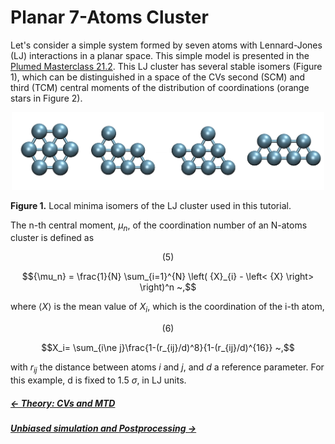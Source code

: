 
# Planar 7-Atoms Cluster

Let's consider a simple system formed by seven atoms with Lennard-Jones (LJ) 
interactions in a planar space. This simple model is presented in the 
[Plumed Masterclass 21.2](https://www.plumed.org/doc-v2.7/user-doc/html/masterclass-21-2.html#masterclass-21-2-ex-9).
This LJ cluster has several stable isomers (Figure 1), which can be 
distinguished in a space of the CVs second (SCM) and third (TCM) central 
moments of the distribution of coordinations (orange stars in Figure 2).

<div align="center">
  <img src="/files/cluster.png"  width="500">
</div>

**Figure 1.** Local minima isomers of the LJ cluster used in this tutorial.

The n-th central moment, $`\mu_n`$, of the coordination number of an N-atoms
cluster is defined as

```math
(5)
```
```math
{\mu_n} = \frac{1}{N} \sum_{i=1}^{N} \left( {X}_{i} - 
                \left< {X} \right> \right)^n ~,
```

where $`\left< {X} \right>`$ is the mean value of $`X_i`$, which is the
coordination of the i-th atom,

```math
(6)
```
```math
X_i= \sum_{i\ne j}\frac{1-(r_{ij}/d)^8}{1-(r_{ij}/d)^{16}} ~,
```

with $`r_{ij}`$ the distance between atoms $`i`$ and $`j`$, and $`d`$ a reference 
parameter. For this example, d is fixed to 1.5 $`\sigma`$, in LJ units.


##### [&larr; Theory: CVs and MTD](theory.md)
##### [Unbiased simulation and Postprocessing &rarr;](MD.md)
